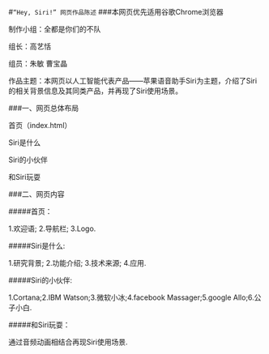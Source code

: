 #`“Hey, Siri!” 网页作品陈述`
###本网页优先适用谷歌Chrome浏览器

制作小组：全都是你们的不队

组长：高艺恬

组员：朱敏  曹宝晶

作品主题：本网页以人工智能代表产品——苹果语音助手Siri为主题，介绍了Siri的相关背景信息及其同类产品，并再现了Siri使用场景。

###一、网页总体布局

首页（index.html）

Siri是什么

Siri的小伙伴

和Siri玩耍

###二、网页内容

#####首页：

1.欢迎语; 2.导航栏; 3.Logo.

#####Siri是什么:

1.研究背景; 2.功能介绍; 3.技术来源; 4.应用.

#####Siri的小伙伴:

1.Cortana;2.IBM Watson;3.微软小冰;4.facebook Massager;5.google Allo;6.公子小白.

#####和Siri玩耍：

通过音频动画相结合再现Siri使用场景.


